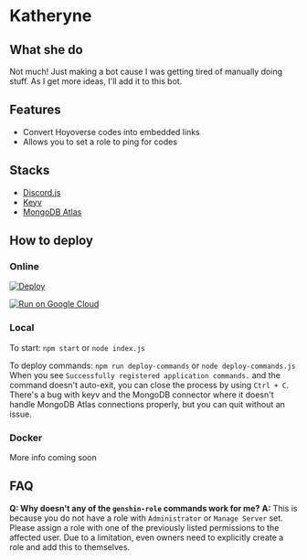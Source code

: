# Katheryne

## What she do
Not much! Just making a bot cause I was getting tired of manually doing stuff. As I get more ideas, I'll add it to this bot. 

## Features
- Convert Hoyoverse codes into embedded links
- Allows you to set a role to ping for codes

## Stacks
- [Discord.js](https://discord.js.org/#/)
- [Keyv](https://keyv.js.org/#/)
- [MongoDB Atlas](https://www.mongodb.com/)

## How to deploy

### Online

[![Deploy](https://www.herokucdn.com/deploy/button.svg)](https://heroku.com/deploy?template=https://github.com/jurytan/gi-discord-bot)

[![Run on Google Cloud](https://deploy.cloud.run/button.svg)](https://deploy.cloud.run)

### Local
To start: 
`npm start` or `node index.js`

To deploy commands:
`npm run deploy-commands` or `node deploy-commands.js`
When you see `Successfully registered application commands.` and the command doesn't auto-exit, you can close the process by using `Ctrl + C`. There's a bug with keyv and the MongoDB connector where it doesn't handle MongoDB Atlas connections properly, but you can quit without an issue. 

### Docker
More info coming soon

## FAQ

**Q: Why doesn't any of the `genshin-role` commands work for me?**
**A:** This is because you do not have a role with `Administrator` or `Manage Server` set. Please assign a role with one of the previously listed permissions to the affected user. Due to a limitation, even owners need to explicitly create a role and add this to themselves. 

